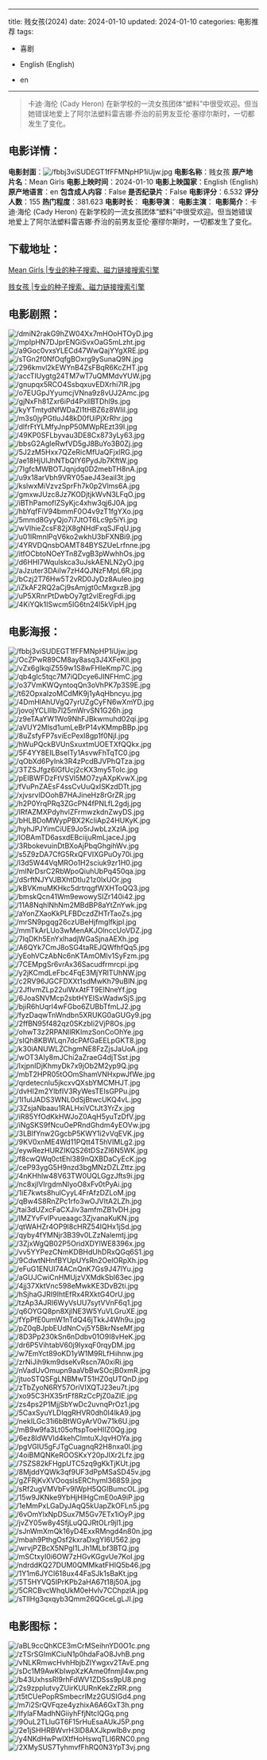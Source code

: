 
---
title: 贱女孩(2024)
date: 2024-01-10
updated: 2024-01-10
categories: 电影推荐
tags:
- 喜剧

- English (English)
- en
---


> 卡迪·海伦 (Cady Heron) 在新学校的一流女孩团体“塑料”中很受欢迎。但当她错误地爱上了阿尔法塑料雷吉娜·乔治的前男友亚伦·塞缪尔斯时，一切都发生了变化。

## **电影详情**：

**电影封面**：<img src="https://image.tmdb.org/t/p/w200/fbbj3viSUDEGT1fFFMNpHP1iUjw.jpg" alt="/fbbj3viSUDEGT1fFFMNpHP1iUjw.jpg" title="/fbbj3viSUDEGT1fFFMNpHP1iUjw.jpg">
**电影名称**：贱女孩
**原产地片名**：Mean Girls
**电影上映时间**：2024-01-10
**电影上映国家**：English (English)
**原产地语言**：en
**包含成人内容**：False
**是否纪录片**：False
**电影评分**：6.532
**评分人数**：155
**热门程度**：381.623
**电影时长**：
**电影导演**：
**电影主演**：
**电影简介**：卡迪·海伦 (Cady Heron) 在新学校的一流女孩团体“塑料”中很受欢迎。但当她错误地爱上了阿尔法塑料雷吉娜·乔治的前男友亚伦·塞缪尔斯时，一切都发生了变化。

## **下载地址**：
[Mean Girls |专业的种子搜索、磁力链接搜索引擎](https://movie.amd794.com:2083/?search=Mean%20Girls&ordering=&mode=match_phrase&page_size=10&page=1)

[贱女孩 |专业的种子搜索、磁力链接搜索引擎](https://movie.amd794.com:2083/?search=%E8%B4%B1%E5%A5%B3%E5%AD%A9&ordering=&mode=match_phrase&page_size=10&page=1)
 

## **电影剧照**：
<img src="https://image.tmdb.org/t/p/original/dmiN2rakG9hZW04Xx7mHOoHTOyD.jpg" alt="/dmiN2rakG9hZW04Xx7mHOoHTOyD.jpg" title="/dmiN2rakG9hZW04Xx7mHOoHTOyD.jpg"><img src="https://image.tmdb.org/t/p/original/mpIpHN7DJprENGiSvxOaG5mLzht.jpg" alt="/mpIpHN7DJprENGiSvxOaG5mLzht.jpg" title="/mpIpHN7DJprENGiSvxOaG5mLzht.jpg"><img src="https://image.tmdb.org/t/p/original/a9Goc0vxsYLECd47WwQajYYgXRE.jpg" alt="/a9Goc0vxsYLECd47WwQajYYgXRE.jpg" title="/a9Goc0vxsYLECd47WwQajYYgXRE.jpg"><img src="https://image.tmdb.org/t/p/original/sTGn2f0NfOqfgBOxrg9ySunaQ9N.jpg" alt="/sTGn2f0NfOqfgBOxrg9ySunaQ9N.jpg" title="/sTGn2f0NfOqfgBOxrg9ySunaQ9N.jpg"><img src="https://image.tmdb.org/t/p/original/296kmvl2kEWYnB4ZsFBqR6KcZHT.jpg" alt="/296kmvl2kEWYnB4ZsFBqR6KcZHT.jpg" title="/296kmvl2kEWYnB4ZsFBqR6KcZHT.jpg"><img src="https://image.tmdb.org/t/p/original/accTIUygtg24TM7wT7uQMMdvYUW.jpg" alt="/accTIUygtg24TM7wT7uQMMdvYUW.jpg" title="/accTIUygtg24TM7wT7uQMMdvYUW.jpg"><img src="https://image.tmdb.org/t/p/original/gnupqx5RCO4SsbqxuvEDXrhi7IR.jpg" alt="/gnupqx5RCO4SsbqxuvEDXrhi7IR.jpg" title="/gnupqx5RCO4SsbqxuvEDXrhi7IR.jpg"><img src="https://image.tmdb.org/t/p/original/o7EUGpJYyumcjVNna9z8vUJ2Amc.jpg" alt="/o7EUGpJYyumcjVNna9z8vUJ2Amc.jpg" title="/o7EUGpJYyumcjVNna9z8vUJ2Amc.jpg"><img src="https://image.tmdb.org/t/p/original/gjNxFh81Zxr6iPd4PxllBTDhl9s.jpg" alt="/gjNxFh81Zxr6iPd4PxllBTDhl9s.jpg" title="/gjNxFh81Zxr6iPd4PxllBTDhl9s.jpg"><img src="https://image.tmdb.org/t/p/original/kyYTmtydNfWDaZI1tHBZ6z8WIil.jpg" alt="/kyYTmtydNfWDaZI1tHBZ6z8WIil.jpg" title="/kyYTmtydNfWDaZI1tHBZ6z8WIil.jpg"><img src="https://image.tmdb.org/t/p/original/m3s0jyPGtluJ48kD0fUiPjXrRhr.jpg" alt="/m3s0jyPGtluJ48kD0fUiPjXrRhr.jpg" title="/m3s0jyPGtluJ48kD0fUiPjXrRhr.jpg"><img src="https://image.tmdb.org/t/p/original/dlfrFtYLMfyJnpP50MWpREzt39I.jpg" alt="/dlfrFtYLMfyJnpP50MWpREzt39I.jpg" title="/dlfrFtYLMfyJnpP50MWpREzt39I.jpg"><img src="https://image.tmdb.org/t/p/original/49KP0SFLbyvau3DE8Cx873yLy63.jpg" alt="/49KP0SFLbyvau3DE8Cx873yLy63.jpg" title="/49KP0SFLbyvau3DE8Cx873yLy63.jpg"><img src="https://image.tmdb.org/t/p/original/bbsG2AgleRwfVD5gJ8BuYo3B0Zj.jpg" alt="/bbsG2AgleRwfVD5gJ8BuYo3B0Zj.jpg" title="/bbsG2AgleRwfVD5gJ8BuYo3B0Zj.jpg"><img src="https://image.tmdb.org/t/p/original/5J2zM5Hxx7QZeRicMfUaQFjxlRG.jpg" alt="/5J2zM5Hxx7QZeRicMfUaQFjxlRG.jpg" title="/5J2zM5Hxx7QZeRicMfUaQFjxlRG.jpg"><img src="https://image.tmdb.org/t/p/original/ae18HjUlJhNTbQIY6PydJb7KftW.jpg" alt="/ae18HjUlJhNTbQIY6PydJb7KftW.jpg" title="/ae18HjUlJhNTbQIY6PydJb7KftW.jpg"><img src="https://image.tmdb.org/t/p/original/7IgfcMWBOTJqnjdq0D2mebTH8nA.jpg" alt="/7IgfcMWBOTJqnjdq0D2mebTH8nA.jpg" title="/7IgfcMWBOTJqnjdq0D2mebTH8nA.jpg"><img src="https://image.tmdb.org/t/p/original/u9x18arVbh9VRY05aeJ43eaiI3t.jpg" alt="/u9x18arVbh9VRY05aeJ43eaiI3t.jpg" title="/u9x18arVbh9VRY05aeJ43eaiI3t.jpg"><img src="https://image.tmdb.org/t/p/original/kslwxMiVzvzSprFh7k0p2Vlms6A.jpg" alt="/kslwxMiVzvzSprFh7k0p2Vlms6A.jpg" title="/kslwxMiVzvzSprFh7k0p2Vlms6A.jpg"><img src="https://image.tmdb.org/t/p/original/gmxwJUzc8Jz7KODjtjkWvN3LFqO.jpg" alt="/gmxwJUzc8Jz7KODjtjkWvN3LFqO.jpg" title="/gmxwJUzc8Jz7KODjtjkWvN3LFqO.jpg"><img src="https://image.tmdb.org/t/p/original/iBThPamoflZSyKjc4xhw3qj6J0A.jpg" alt="/iBThPamoflZSyKjc4xhw3qj6J0A.jpg" title="/iBThPamoflZSyKjc4xhw3qj6J0A.jpg"><img src="https://image.tmdb.org/t/p/original/hbYqfFiV94bmmF0O4v9zT1fgYXo.jpg" alt="/hbYqfFiV94bmmF0O4v9zT1fgYXo.jpg" title="/hbYqfFiV94bmmF0O4v9zT1fgYXo.jpg"><img src="https://image.tmdb.org/t/p/original/5mmd8GyyQjo7i7JtOT6Lc9p5iYi.jpg" alt="/5mmd8GyyQjo7i7JtOT6Lc9p5iYi.jpg" title="/5mmd8GyyQjo7i7JtOT6Lc9p5iYi.jpg"><img src="https://image.tmdb.org/t/p/original/wVIhieZcsF82jX8gNHdFxqSJFqU.jpg" alt="/wVIhieZcsF82jX8gNHdFxqSJFqU.jpg" title="/wVIhieZcsF82jX8gNHdFxqSJFqU.jpg"><img src="https://image.tmdb.org/t/p/original/u01IRmnlPqV6ko2wkhU3bFXNBi9.jpg" alt="/u01IRmnlPqV6ko2wkhU3bFXNBi9.jpg" title="/u01IRmnlPqV6ko2wkhU3bFXNBi9.jpg"><img src="https://image.tmdb.org/t/p/original/4YRVDQnsbOAMT84BYSZUeLrfnne.jpg" alt="/4YRVDQnsbOAMT84BYSZUeLrfnne.jpg" title="/4YRVDQnsbOAMT84BYSZUeLrfnne.jpg"><img src="https://image.tmdb.org/t/p/original/itfOCbtoNOeYTn8ZvgB3pWwhhOs.jpg" alt="/itfOCbtoNOeYTn8ZvgB3pWwhhOs.jpg" title="/itfOCbtoNOeYTn8ZvgB3pWwhhOs.jpg"><img src="https://image.tmdb.org/t/p/original/d6HHI7Wqulskca3uJskAENLN2yO.jpg" alt="/d6HHI7Wqulskca3uJskAENLN2yO.jpg" title="/d6HHI7Wqulskca3uJskAENLN2yO.jpg"><img src="https://image.tmdb.org/t/p/original/aJzuter3DAiIw7zH4QJNzFMpL6R.jpg" alt="/aJzuter3DAiIw7zH4QJNzFMpL6R.jpg" title="/aJzuter3DAiIw7zH4QJNzFMpL6R.jpg"><img src="https://image.tmdb.org/t/p/original/bCzj2T76Hw5T2vRD0JyDz8AuIeo.jpg" alt="/bCzj2T76Hw5T2vRD0JyDz8AuIeo.jpg" title="/bCzj2T76Hw5T2vRD0JyDz8AuIeo.jpg"><img src="https://image.tmdb.org/t/p/original/iZkAF2RQ2aCj9sAmjgt0cMxgxzB.jpg" alt="/iZkAF2RQ2aCj9sAmjgt0cMxgxzB.jpg" title="/iZkAF2RQ2aCj9sAmjgt0cMxgxzB.jpg"><img src="https://image.tmdb.org/t/p/original/uP5XRnrPtDwbOy7gt2vIEregFdi.jpg" alt="/uP5XRnrPtDwbOy7gt2vIEregFdi.jpg" title="/uP5XRnrPtDwbOy7gt2vIEregFdi.jpg"><img src="https://image.tmdb.org/t/p/original/4KiYQk1ISwcm5IG6tn24l5kVipH.jpg" alt="/4KiYQk1ISwcm5IG6tn24l5kVipH.jpg" title="/4KiYQk1ISwcm5IG6tn24l5kVipH.jpg">

## **电影海报**：
<img src="https://image.tmdb.org/t/p/original/fbbj3viSUDEGT1fFFMNpHP1iUjw.jpg" alt="/fbbj3viSUDEGT1fFFMNpHP1iUjw.jpg" title="/fbbj3viSUDEGT1fFFMNpHP1iUjw.jpg"><img src="https://image.tmdb.org/t/p/original/OcZPwR89CM8ay8asq3J4XFeKII.jpg" alt="/OcZPwR89CM8ay8asq3J4XFeKII.jpg" title="/OcZPwR89CM8ay8asq3J4XFeKII.jpg"><img src="https://image.tmdb.org/t/p/original/vZx6gIkqiZ559w1S8wFHIeKmp7C.jpg" alt="/vZx6gIkqiZ559w1S8wFHIeKmp7C.jpg" title="/vZx6gIkqiZ559w1S8wFHIeKmp7C.jpg"><img src="https://image.tmdb.org/t/p/original/qb4gIc5tqc7M7iQDcye6JINFHmC.jpg" alt="/qb4gIc5tqc7M7iQDcye6JINFHmC.jpg" title="/qb4gIc5tqc7M7iQDcye6JINFHmC.jpg"><img src="https://image.tmdb.org/t/p/original/o37VmKWQyntoqQn3oVhPK7p3S9E.jpg" alt="/o37VmKWQyntoqQn3oVhPK7p3S9E.jpg" title="/o37VmKWQyntoqQn3oVhPK7p3S9E.jpg"><img src="https://image.tmdb.org/t/p/original/t62OpxaIzoMCdMK9j1yAqHbncyu.jpg" alt="/t62OpxaIzoMCdMK9j1yAqHbncyu.jpg" title="/t62OpxaIzoMCdMK9j1yAqHbncyu.jpg"><img src="https://image.tmdb.org/t/p/original/4DmHlAhUVgQ7yrUZgCyFN6wXmYD.jpg" alt="/4DmHlAhUVgQ7yrUZgCyFN6wXmYD.jpg" title="/4DmHlAhUVgQ7yrUZgCyFN6wXmYD.jpg"><img src="https://image.tmdb.org/t/p/original/jovojYCLllIb7l25mWrvSN1G26h.jpg" alt="/jovojYCLllIb7l25mWrvSN1G26h.jpg" title="/jovojYCLllIb7l25mWrvSN1G26h.jpg"><img src="https://image.tmdb.org/t/p/original/z9eTAaYW1Wo9NhFJBkwmuhd02qi.jpg" alt="/z9eTAaYW1Wo9NhFJBkwmuhd02qi.jpg" title="/z9eTAaYW1Wo9NhFJBkwmuhd02qi.jpg"><img src="https://image.tmdb.org/t/p/original/aVUY2Mlsd1umLeBrP14vKMmpBBp.jpg" alt="/aVUY2Mlsd1umLeBrP14vKMmpBBp.jpg" title="/aVUY2Mlsd1umLeBrP14vKMmpBBp.jpg"><img src="https://image.tmdb.org/t/p/original/8uZsfyFP7sviEcPexI8gp1f0NjI.jpg" alt="/8uZsfyFP7sviEcPexI8gp1f0NjI.jpg" title="/8uZsfyFP7sviEcPexI8gp1f0NjI.jpg"><img src="https://image.tmdb.org/t/p/original/hWuPQckBVUnSxuxtmUOETXfQQkx.jpg" alt="/hWuPQckBVUnSxuxtmUOETXfQQkx.jpg" title="/hWuPQckBVUnSxuxtmUOETXfQQkx.jpg"><img src="https://image.tmdb.org/t/p/original/5F4YY8EILBseITy1AsvwFhTqTC0.jpg" alt="/5F4YY8EILBseITy1AsvwFhTqTC0.jpg" title="/5F4YY8EILBseITy1AsvwFhTqTC0.jpg"><img src="https://image.tmdb.org/t/p/original/qObXd6PyInk3R4zPcdBJVPhQTza.jpg" alt="/qObXd6PyInk3R4zPcdBJVPhQTza.jpg" title="/qObXd6PyInk3R4zPcdBJVPhQTza.jpg"><img src="https://image.tmdb.org/t/p/original/3TZSJfgz6IGfUcj2cKX3my5ToIc.jpg" alt="/3TZSJfgz6IGfUcj2cKX3my5ToIc.jpg" title="/3TZSJfgz6IGfUcj2cKX3my5ToIc.jpg"><img src="https://image.tmdb.org/t/p/original/pEIBWFDzFtVSVl5MO7zyAXpKvwX.jpg" alt="/pEIBWFDzFtVSVl5MO7zyAXpKvwX.jpg" title="/pEIBWFDzFtVSVl5MO7zyAXpKvwX.jpg"><img src="https://image.tmdb.org/t/p/original/fVuPnZAEsF4ssCvUuQxISKzdDTt.jpg" alt="/fVuPnZAEsF4ssCvUuQxISKzdDTt.jpg" title="/fVuPnZAEsF4ssCvUuQxISKzdDTt.jpg"><img src="https://image.tmdb.org/t/p/original/xjvsrvlDOohB7HAJineHz8rGrZR.jpg" alt="/xjvsrvlDOohB7HAJineHz8rGrZR.jpg" title="/xjvsrvlDOohB7HAJineHz8rGrZR.jpg"><img src="https://image.tmdb.org/t/p/original/h2P0YrqPRq3ZGcPN4fPNLfL2gdj.jpg" alt="/h2P0YrqPRq3ZGcPN4fPNLfL2gdj.jpg" title="/h2P0YrqPRq3ZGcPN4fPNLfL2gdj.jpg"><img src="https://image.tmdb.org/t/p/original/lRfAZMXPdyhvlZFrmwzkdnZwyDS.jpg" alt="/lRfAZMXPdyhvlZFrmwzkdnZwyDS.jpg" title="/lRfAZMXPdyhvlZFrmwzkdnZwyDS.jpg"><img src="https://image.tmdb.org/t/p/original/bHLBDoMWypPBX2KcliAp24HUKyK.jpg" alt="/bHLBDoMWypPBX2KcliAp24HUKyK.jpg" title="/bHLBDoMWypPBX2KcliAp24HUKyK.jpg"><img src="https://image.tmdb.org/t/p/original/hyhJPJYimCiUE9Jo5rJwbLzXzlA.jpg" alt="/hyhJPJYimCiUE9Jo5rJwbLzXzlA.jpg" title="/hyhJPJYimCiUE9Jo5rJwbLzXzlA.jpg"><img src="https://image.tmdb.org/t/p/original/lOBAmTD6asxdEBciijuRmLjaceJ.jpg" alt="/lOBAmTD6asxdEBciijuRmLjaceJ.jpg" title="/lOBAmTD6asxdEBciijuRmLjaceJ.jpg"><img src="https://image.tmdb.org/t/p/original/3RbokevuinDtBXoAjPbqGhgihWv.jpg" alt="/3RbokevuinDtBXoAjPbqGhgihWv.jpg" title="/3RbokevuinDtBXoAjPbqGhgihWv.jpg"><img src="https://image.tmdb.org/t/p/original/s5Z9zDA7CfG5RxQFVIXGPuOy70i.jpg" alt="/s5Z9zDA7CfG5RxQFVIXGPuOy70i.jpg" title="/s5Z9zDA7CfG5RxQFVIXGPuOy70i.jpg"><img src="https://image.tmdb.org/t/p/original/l3d5W44VqMROo1H2sciuk9zr1H0.jpg" alt="/l3d5W44VqMROo1H2sciuk9zr1H0.jpg" title="/l3d5W44VqMROo1H2sciuk9zr1H0.jpg"><img src="https://image.tmdb.org/t/p/original/mINrDsrC2RbWpoQiuhUbPq450qa.jpg" alt="/mINrDsrC2RbWpoQiuhUbPq450qa.jpg" title="/mINrDsrC2RbWpoQiuhUbPq450qa.jpg"><img src="https://image.tmdb.org/t/p/original/dSrftNJYVJBXhtDtlu21z0lxUOr.jpg" alt="/dSrftNJYVJBXhtDtlu21z0lxUOr.jpg" title="/dSrftNJYVJBXhtDtlu21z0lxUOr.jpg"><img src="https://image.tmdb.org/t/p/original/kBVKmuMKHkc5drtrqgfWXHToQQ3.jpg" alt="/kBVKmuMKHkc5drtrqgfWXHToQQ3.jpg" title="/kBVKmuMKHkc5drtrqgfWXHToQQ3.jpg"><img src="https://image.tmdb.org/t/p/original/bmskQcn41Wm9ewowySIZr140i42.jpg" alt="/bmskQcn41Wm9ewowySIZr140i42.jpg" title="/bmskQcn41Wm9ewowySIZr140i42.jpg"><img src="https://image.tmdb.org/t/p/original/11A8NqhlNhNm2MBdBP8aYtZnYwk.jpg" alt="/11A8NqhlNhNm2MBdBP8aYtZnYwk.jpg" title="/11A8NqhlNhNm2MBdBP8aYtZnYwk.jpg"><img src="https://image.tmdb.org/t/p/original/aYonZXaoKkPLFBDczdZHTrTaoZs.jpg" alt="/aYonZXaoKkPLFBDczdZHTrTaoZs.jpg" title="/aYonZXaoKkPLFBDczdZHTrTaoZs.jpg"><img src="https://image.tmdb.org/t/p/original/mrSN9pgqg26czUBeHjfmglfkjpl.jpg" alt="/mrSN9pgqg26czUBeHjfmglfkjpl.jpg" title="/mrSN9pgqg26czUBeHjfmglfkjpl.jpg"><img src="https://image.tmdb.org/t/p/original/mmTkArLUo3wMenAKJOlnccUoVDZ.jpg" alt="/mmTkArLUo3wMenAKJOlnccUoVDZ.jpg" title="/mmTkArLUo3wMenAKJOlnccUoVDZ.jpg"><img src="https://image.tmdb.org/t/p/original/7lqDKh5EnYxlhadjWGaSjnaAEXh.jpg" alt="/7lqDKh5EnYxlhadjWGaSjnaAEXh.jpg" title="/7lqDKh5EnYxlhadjWGaSjnaAEXh.jpg"><img src="https://image.tmdb.org/t/p/original/A6QYk7CmJ8oSG4taREJQWfhfQq5.jpg" alt="/A6QYk7CmJ8oSG4taREJQWfhfQq5.jpg" title="/A6QYk7CmJ8oSG4taREJQWfhfQq5.jpg"><img src="https://image.tmdb.org/t/p/original/yEohVCzAbNc6nKTAmOMlv1SyFzm.jpg" alt="/yEohVCzAbNc6nKTAmOMlv1SyFzm.jpg" title="/yEohVCzAbNc6nKTAmOMlv1SyFzm.jpg"><img src="https://image.tmdb.org/t/p/original/7CEMpgSr6vrAx36Sacudfrmrcpi.jpg" alt="/7CEMpgSr6vrAx36Sacudfrmrcpi.jpg" title="/7CEMpgSr6vrAx36Sacudfrmrcpi.jpg"><img src="https://image.tmdb.org/t/p/original/y2jKCmdLeFbc4FqE3MjYRlTUhNW.jpg" alt="/y2jKCmdLeFbc4FqE3MjYRlTUhNW.jpg" title="/y2jKCmdLeFbc4FqE3MjYRlTUhNW.jpg"><img src="https://image.tmdb.org/t/p/original/c2RV96JGCFDXXt1sdMwKh79uBlN.jpg" alt="/c2RV96JGCFDXXt1sdMwKh79uBlN.jpg" title="/c2RV96JGCFDXXt1sdMwKh79uBlN.jpg"><img src="https://image.tmdb.org/t/p/original/2JfIvmZLp22ulWxAtFT9ElNneYf.jpg" alt="/2JfIvmZLp22ulWxAtFT9ElNneYf.jpg" title="/2JfIvmZLp22ulWxAtFT9ElNneYf.jpg"><img src="https://image.tmdb.org/t/p/original/6JoaSNVMcp2sbtHYEISxWadwSjS.jpg" alt="/6JoaSNVMcp2sbtHYEISxWadwSjS.jpg" title="/6JoaSNVMcp2sbtHYEISxWadwSjS.jpg"><img src="https://image.tmdb.org/t/p/original/bjiR6hUqrl4wFGbo6ZUBbTfmLJ2.jpg" alt="/bjiR6hUqrl4wFGbo6ZUBbTfmLJ2.jpg" title="/bjiR6hUqrl4wFGbo6ZUBbTfmLJ2.jpg"><img src="https://image.tmdb.org/t/p/original/fyzDaqwTnWndbn5XRUKG0aGUGy9.jpg" alt="/fyzDaqwTnWndbn5XRUKG0aGUGy9.jpg" title="/fyzDaqwTnWndbn5XRUKG0aGUGy9.jpg"><img src="https://image.tmdb.org/t/p/original/2ffBN95f482qz0SKzbIi2VjP8Os.jpg" alt="/2ffBN95f482qz0SKzbIi2VjP8Os.jpg" title="/2ffBN95f482qz0SKzbIi2VjP8Os.jpg"><img src="https://image.tmdb.org/t/p/original/ohwT3z2RPANllRKImzSonCoOhYe.jpg" alt="/ohwT3z2RPANllRKImzSonCoOhYe.jpg" title="/ohwT3z2RPANllRKImzSonCoOhYe.jpg"><img src="https://image.tmdb.org/t/p/original/sIQh8KBWLqn7dcPAfGaEELpGKT8.jpg" alt="/sIQh8KBWLqn7dcPAfGaEELpGKT8.jpg" title="/sIQh8KBWLqn7dcPAfGaEELpGKT8.jpg"><img src="https://image.tmdb.org/t/p/original/k30iANUWLZChgmNE8FzZjsJaUoA.jpg" alt="/k30iANUWLZChgmNE8FzZjsJaUoA.jpg" title="/k30iANUWLZChgmNE8FzZjsJaUoA.jpg"><img src="https://image.tmdb.org/t/p/original/wOT3AIy8mJChi2aZraeG4djTSst.jpg" alt="/wOT3AIy8mJChi2aZraeG4djTSst.jpg" title="/wOT3AIy8mJChi2aZraeG4djTSst.jpg"><img src="https://image.tmdb.org/t/p/original/lxjpnIDjKhmyDk7x9jOb2M2yp9Q.jpg" alt="/lxjpnIDjKhmyDk7x9jOb2M2yp9Q.jpg" title="/lxjpnIDjKhmyDk7x9jOb2M2yp9Q.jpg"><img src="https://image.tmdb.org/t/p/original/mbT2HPR05tOOmShamVNHxpwJfWe.jpg" alt="/mbT2HPR05tOOmShamVNHxpwJfWe.jpg" title="/mbT2HPR05tOOmShamVNHxpwJfWe.jpg"><img src="https://image.tmdb.org/t/p/original/qrdetecnIu5jkcxvQXsbYMCMHJT.jpg" alt="/qrdetecnIu5jkcxvQXsbYMCMHJT.jpg" title="/qrdetecnIu5jkcxvQXsbYMCMHJT.jpg"><img src="https://image.tmdb.org/t/p/original/dvHI2m2YlbfIV3RyWesTEIsGPPu.jpg" alt="/dvHI2m2YlbfIV3RyWesTEIsGPPu.jpg" title="/dvHI2m2YlbfIV3RyWesTEIsGPPu.jpg"><img src="https://image.tmdb.org/t/p/original/1I1ulJADS3WNL0dSjBtwcUKQ4vL.jpg" alt="/1I1ulJADS3WNL0dSjBtwcUKQ4vL.jpg" title="/1I1ulJADS3WNL0dSjBtwcUKQ4vL.jpg"><img src="https://image.tmdb.org/t/p/original/3ZsjaNbaau1RALHxiVCtJt3YrZx.jpg" alt="/3ZsjaNbaau1RALHxiVCtJt3YrZx.jpg" title="/3ZsjaNbaau1RALHxiVCtJt3YrZx.jpg"><img src="https://image.tmdb.org/t/p/original/iR85YfOdKkHWJoZ0AqH5yuTzDfV.jpg" alt="/iR85YfOdKkHWJoZ0AqH5yuTzDfV.jpg" title="/iR85YfOdKkHWJoZ0AqH5yuTzDfV.jpg"><img src="https://image.tmdb.org/t/p/original/iNgSKS9fNcuOePRndGhdm4yEOVw.jpg" alt="/iNgSKS9fNcuOePRndGhdm4yEOVw.jpg" title="/iNgSKS9fNcuOePRndGhdm4yEOVw.jpg"><img src="https://image.tmdb.org/t/p/original/3LBlfYnw2GgcbP5KWY1i2vVqEVK.jpg" alt="/3LBlfYnw2GgcbP5KWY1i2vVqEVK.jpg" title="/3LBlfYnw2GgcbP5KWY1i2vVqEVK.jpg"><img src="https://image.tmdb.org/t/p/original/9KV0xnME4Wd11PQtt4T5hVIMLg2.jpg" alt="/9KV0xnME4Wd11PQtt4T5hVIMLg2.jpg" title="/9KV0xnME4Wd11PQtt4T5hVIMLg2.jpg"><img src="https://image.tmdb.org/t/p/original/eywRezHURZIKQS26tDSzZI6N5WK.jpg" alt="/eywRezHURZIKQS26tDSzZI6N5WK.jpg" title="/eywRezHURZIKQS26tDSzZI6N5WK.jpg"><img src="https://image.tmdb.org/t/p/original/f8cwQWq0ctEhl389nQXBDaCyEcK.jpg" alt="/f8cwQWq0ctEhl389nQXBDaCyEcK.jpg" title="/f8cwQWq0ctEhl389nQXBDaCyEcK.jpg"><img src="https://image.tmdb.org/t/p/original/ceP93ygG5H9nzd3bgMNzDZLZttz.jpg" alt="/ceP93ygG5H9nzd3bgMNzDZLZttz.jpg" title="/ceP93ygG5H9nzd3bgMNzDZLZttz.jpg"><img src="https://image.tmdb.org/t/p/original/4nKHhlw48V63TW0UQLGgzJfts9i.jpg" alt="/4nKHhlw48V63TW0UQLGgzJfts9i.jpg" title="/4nKHhlw48V63TW0UQLGgzJfts9i.jpg"><img src="https://image.tmdb.org/t/p/original/nc8xjlVIrgdmNIyoO8xFv0tPyAi.jpg" alt="/nc8xjlVIrgdmNIyoO8xFv0tPyAi.jpg" title="/nc8xjlVIrgdmNIyoO8xFv0tPyAi.jpg"><img src="https://image.tmdb.org/t/p/original/1iE7kwts8hulCyyL4FrAfzDZLoM.jpg" alt="/1iE7kwts8hulCyyL4FrAfzDZLoM.jpg" title="/1iE7kwts8hulCyyL4FrAfzDZLoM.jpg"><img src="https://image.tmdb.org/t/p/original/qBw4S8RnZPc1rfo3wOJVItA2LZh.jpg" alt="/qBw4S8RnZPc1rfo3wOJVItA2LZh.jpg" title="/qBw4S8RnZPc1rfo3wOJVItA2LZh.jpg"><img src="https://image.tmdb.org/t/p/original/tai3dUZxcFaCXJiv3amfmZB1vDH.jpg" alt="/tai3dUZxcFaCXJiv3amfmZB1vDH.jpg" title="/tai3dUZxcFaCXJiv3amfmZB1vDH.jpg"><img src="https://image.tmdb.org/t/p/original/lMZYvFvIPvueaagc3ZjvanaKuKN.jpg" alt="/lMZYvFvIPvueaagc3ZjvanaKuKN.jpg" title="/lMZYvFvIPvueaagc3ZjvanaKuKN.jpg"><img src="https://image.tmdb.org/t/p/original/qtWAHZr4OP9l8cHRZ54IQHx1jSd.jpg" alt="/qtWAHZr4OP9l8cHRZ54IQHx1jSd.jpg" title="/qtWAHZr4OP9l8cHRZ54IQHx1jSd.jpg"><img src="https://image.tmdb.org/t/p/original/qyby4fYMNjr3B39v0LZzNalemtj.jpg" alt="/qyby4fYMNjr3B39v0LZzNalemtj.jpg" title="/qyby4fYMNjr3B39v0LZzNalemtj.jpg"><img src="https://image.tmdb.org/t/p/original/3ZjxWgQB02P5OridXDYlWE8396x.jpg" alt="/3ZjxWgQB02P5OridXDYlWE8396x.jpg" title="/3ZjxWgQB02P5OridXDYlWE8396x.jpg"><img src="https://image.tmdb.org/t/p/original/vv5YYPezCNmKDBHdUhDRxQGq6S1.jpg" alt="/vv5YYPezCNmKDBHdUhDRxQGq6S1.jpg" title="/vv5YYPezCNmKDBHdUhDRxQGq6S1.jpg"><img src="https://image.tmdb.org/t/p/original/9CdwtNHnfBYUpUYsRn2OelORpXh.jpg" alt="/9CdwtNHnfBYUpUYsRn2OelORpXh.jpg" title="/9CdwtNHnfBYUpUYsRn2OelORpXh.jpg"><img src="https://image.tmdb.org/t/p/original/eFuG1ENUI74ACnQnK7Gs9J47lYu.jpg" alt="/eFuG1ENUI74ACnQnK7Gs9J47lYu.jpg" title="/eFuG1ENUI74ACnQnK7Gs9J47lYu.jpg"><img src="https://image.tmdb.org/t/p/original/aGUJCwiCnHMUjzVXMdkSbI63ec.jpg" alt="/aGUJCwiCnHMUjzVXMdkSbI63ec.jpg" title="/aGUJCwiCnHMUjzVXMdkSbI63ec.jpg"><img src="https://image.tmdb.org/t/p/original/4jj37XktVnc598eMwkKE3DvB2ti.jpg" alt="/4jj37XktVnc598eMwkKE3DvB2ti.jpg" title="/4jj37XktVnc598eMwkKE3DvB2ti.jpg"><img src="https://image.tmdb.org/t/p/original/hSjhaGJRI9IhtEfRx4RXktG4OrU.jpg" alt="/hSjhaGJRI9IhtEfRx4RXktG4OrU.jpg" title="/hSjhaGJRI9IhtEfRx4RXktG4OrU.jpg"><img src="https://image.tmdb.org/t/p/original/tzAp3AJRI6WyVsUU7sytVVnF6q1.jpg" alt="/tzAp3AJRI6WyVsUU7sytVVnF6q1.jpg" title="/tzAp3AJRI6WyVsUU7sytVVnF6q1.jpg"><img src="https://image.tmdb.org/t/p/original/q6OYGQ8pn8XjlNE3W5YuVLGruXE.jpg" alt="/q6OYGQ8pn8XjlNE3W5YuVLGruXE.jpg" title="/q6OYGQ8pn8XjlNE3W5YuVLGruXE.jpg"><img src="https://image.tmdb.org/t/p/original/fYpPfE0umW1nTdQ46jTkkJ4Wh9u.jpg" alt="/fYpPfE0umW1nTdQ46jTkkJ4Wh9u.jpg" title="/fYpPfE0umW1nTdQ46jTkkJ4Wh9u.jpg"><img src="https://image.tmdb.org/t/p/original/pZ0qBJpbEUdNnCvj5Y5BkrNseMf.jpg" alt="/pZ0qBJpbEUdNnCvj5Y5BkrNseMf.jpg" title="/pZ0qBJpbEUdNnCvj5Y5BkrNseMf.jpg"><img src="https://image.tmdb.org/t/p/original/8D3Pp230kSn6nDdbv01O9I8vHeK.jpg" alt="/8D3Pp230kSn6nDdbv01O9I8vHeK.jpg" title="/8D3Pp230kSn6nDdbv01O9I8vHeK.jpg"><img src="https://image.tmdb.org/t/p/original/dr6P5VihtabV60j9IyxqF0rqyDM.jpg" alt="/dr6P5VihtabV60j9IyxqF0rqyDM.jpg" title="/dr6P5VihtabV60j9IyxqF0rqyDM.jpg"><img src="https://image.tmdb.org/t/p/original/w7EmYct89oKD1yW1M9RLfHiihnw.jpg" alt="/w7EmYct89oKD1yW1M9RLfHiihnw.jpg" title="/w7EmYct89oKD1yW1M9RLfHiihnw.jpg"><img src="https://image.tmdb.org/t/p/original/zrNiJih9km9dseKvRscn7A0xiRi.jpg" alt="/zrNiJih9km9dseKvRscn7A0xiRi.jpg" title="/zrNiJih9km9dseKvRscn7A0xiRi.jpg"><img src="https://image.tmdb.org/t/p/original/nVadUvOmupn9aaVbBwSOcjB0xmR.jpg" alt="/nVadUvOmupn9aaVbBwSOcjB0xmR.jpg" title="/nVadUvOmupn9aaVbBwSOcjB0xmR.jpg"><img src="https://image.tmdb.org/t/p/original/jtuoSTQSFgLNBMwT51HZ0qUTQnD.jpg" alt="/jtuoSTQSFgLNBMwT51HZ0qUTQnD.jpg" title="/jtuoSTQSFgLNBMwT51HZ0qUTQnD.jpg"><img src="https://image.tmdb.org/t/p/original/zTbZyoN6RY57OriVIXQTJ23eu7t.jpg" alt="/zTbZyoN6RY57OriVIXQTJ23eu7t.jpg" title="/zTbZyoN6RY57OriVIXQTJ23eu7t.jpg"><img src="https://image.tmdb.org/t/p/original/xo95C3HX35rtFf8RzCcPjZ0aZIE.jpg" alt="/xo95C3HX35rtFf8RzCcPjZ0aZIE.jpg" title="/xo95C3HX35rtFf8RzCcPjZ0aZIE.jpg"><img src="https://image.tmdb.org/t/p/original/zs4ps2P1MjjSbYwDc2uvnqPrOz1.jpg" alt="/zs4ps2P1MjjSbYwDc2uvnqPrOz1.jpg" title="/zs4ps2P1MjjSbYwDc2uvnqPrOz1.jpg"><img src="https://image.tmdb.org/t/p/original/5CaxSyuYLDlqgRHVR0dh0I4lkA9.jpg" alt="/5CaxSyuYLDlqgRHVR0dh0I4lkA9.jpg" title="/5CaxSyuYLDlqgRHVR0dh0I4lkA9.jpg"><img src="https://image.tmdb.org/t/p/original/nekILGc31i6bBtWGyArV0w71k6U.jpg" alt="/nekILGc31i6bBtWGyArV0w71k6U.jpg" title="/nekILGc31i6bBtWGyArV0w71k6U.jpg"><img src="https://image.tmdb.org/t/p/original/mB9w9fa3Lt05oftspToeHIIZ0Qg.jpg" alt="/mB9w9fa3Lt05oftspToeHIIZ0Qg.jpg" title="/mB9w9fa3Lt05oftspToeHIIZ0Qg.jpg"><img src="https://image.tmdb.org/t/p/original/6ez8ldWVld4kehClmtuXJqvHOYa.jpg" alt="/6ez8ldWVld4kehClmtuXJqvHOYa.jpg" title="/6ez8ldWVld4kehClmtuXJqvHOYa.jpg"><img src="https://image.tmdb.org/t/p/original/pgVGIU5gFJTgCuagnqR2H8nxa0l.jpg" alt="/pgVGIU5gFJTgCuagnqR2H8nxa0l.jpg" title="/pgVGIU5gFJTgCuagnqR2H8nxa0l.jpg"><img src="https://image.tmdb.org/t/p/original/4oiBMQNKeROOSKxY20pJlXr2Lfz.jpg" alt="/4oiBMQNKeROOSKxY20pJlXr2Lfz.jpg" title="/4oiBMQNKeROOSKxY20pJlXr2Lfz.jpg"><img src="https://image.tmdb.org/t/p/original/7SZS82kFHgpUTC5zq9gKkTjKUt.jpg" alt="/7SZS82kFHgpUTC5zq9gKkTjKUt.jpg" title="/7SZS82kFHgpUTC5zq9gKkTjKUt.jpg"><img src="https://image.tmdb.org/t/p/original/8MjddYQWk3qf9UF3dPpMSaSD45v.jpg" alt="/8MjddYQWk3qf9UF3dPpMSaSD45v.jpg" title="/8MjddYQWk3qf9UF3dPpMSaSD45v.jpg"><img src="https://image.tmdb.org/t/p/original/gZFRjKvXVOoqslsERChymI368S9.jpg" alt="/gZFRjKvXVOoqslsERChymI368S9.jpg" title="/gZFRjKvXVOoqslsERChymI368S9.jpg"><img src="https://image.tmdb.org/t/p/original/sRf2ugVMVbFv9lWpH5QGlBumcOL.jpg" alt="/sRf2ugVMVbFv9lWpH5QGlBumcOL.jpg" title="/sRf2ugVMVbFv9lWpH5QGlBumcOL.jpg"><img src="https://image.tmdb.org/t/p/original/15w9JKNke9YbHjHlHgCmE0oA9iP.jpg" alt="/15w9JKNke9YbHjHlHgCmE0oA9iP.jpg" title="/15w9JKNke9YbHjHlHgCmE0oA9iP.jpg"><img src="https://image.tmdb.org/t/p/original/1eMmPxLGaDyJAqQ5kUapZkOFLn5.jpg" alt="/1eMmPxLGaDyJAqQ5kUapZkOFLn5.jpg" title="/1eMmPxLGaDyJAqQ5kUapZkOFLn5.jpg"><img src="https://image.tmdb.org/t/p/original/6vOmYlxNpDSux7M5Gv7ETx1iOyP.jpg" alt="/6vOmYlxNpDSux7M5Gv7ETx1iOyP.jpg" title="/6vOmYlxNpDSux7M5Gv7ETx1iOyP.jpg"><img src="https://image.tmdb.org/t/p/original/jvZY05w8y4SfjLuQQJRtOLr9jl1.jpg" alt="/jvZY05w8y4SfjLuQQJRtOLr9jl1.jpg" title="/jvZY05w8y4SfjLuQQJRtOLr9jl1.jpg"><img src="https://image.tmdb.org/t/p/original/sJnWmXmQk16yD4ExxRMngd4n80n.jpg" alt="/sJnWmXmQk16yD4ExxRMngd4n80n.jpg" title="/sJnWmXmQk16yD4ExxRMngd4n80n.jpg"><img src="https://image.tmdb.org/t/p/original/mbah9PthgOsf2kxraDxgYI6U562.jpg" alt="/mbah9PthgOsf2kxraDxgYI6U562.jpg" title="/mbah9PthgOsf2kxraDxgYI6U562.jpg"><img src="https://image.tmdb.org/t/p/original/wrvjPZBcX5NPgI1LJh1MLbf3BTQ.jpg" alt="/wrvjPZBcX5NPgI1LJh1MLbf3BTQ.jpg" title="/wrvjPZBcX5NPgI1LJh1MLbf3BTQ.jpg"><img src="https://image.tmdb.org/t/p/original/mSCtxyI0i6OW7zHGvKGgvUe7KoI.jpg" alt="/mSCtxyI0i6OW7zHGvKGgvUe7KoI.jpg" title="/mSCtxyI0i6OW7zHGvKGgvUe7KoI.jpg"><img src="https://image.tmdb.org/t/p/original/ndrddKQ27DUM0QMMkatFHIQ5b46.jpg" alt="/ndrddKQ27DUM0QMMkatFHIQ5b46.jpg" title="/ndrddKQ27DUM0QMMkatFHIQ5b46.jpg"><img src="https://image.tmdb.org/t/p/original/1Y1m6JYCI618ux44FaSJk1sBaKt.jpg" alt="/1Y1m6JYCI618ux44FaSJk1sBaKt.jpg" title="/1Y1m6JYCI618ux44FaSJk1sBaKt.jpg"><img src="https://image.tmdb.org/t/p/original/5T5HYVQ5IPrKPb2aHA67t18j50A.jpg" alt="/5T5HYVQ5IPrKPb2aHA67t18j50A.jpg" title="/5T5HYVQ5IPrKPb2aHA67t18j50A.jpg"><img src="https://image.tmdb.org/t/p/original/5CRCBvcWhqUkM0eHvlv7CChpzlA.jpg" alt="/5CRCBvcWhqUkM0eHvlv7CChpzlA.jpg" title="/5CRCBvcWhqUkM0eHvlv7CChpzlA.jpg"><img src="https://image.tmdb.org/t/p/original/sTlIHg3qxqyb3Qmm26QGceLgLJI.jpg" alt="/sTlIHg3qxqyb3Qmm26QGceLgLJI.jpg" title="/sTlIHg3qxqyb3Qmm26QGceLgLJI.jpg">

## **电影图标**：
<img src="https://image.tmdb.org/t/p/original/aBL9ccQhKCE3mCrMSeihnYD0O1c.png" alt="/aBL9ccQhKCE3mCrMSeihnYD0O1c.png" title="/aBL9ccQhKCE3mCrMSeihnYD0O1c.png"><img src="https://image.tmdb.org/t/p/original/zTSrSGImKCiuN1p0hdaFaO8JvhB.png" alt="/zTSrSGImKCiuN1p0hdaFaO8JvhB.png" title="/zTSrSGImKCiuN1p0hdaFaO8JvhB.png"><img src="https://image.tmdb.org/t/p/original/vNLKRmwcHvhHbjbZlYwgxv2TAvE.png" alt="/vNLKRmwcHvhHbjbZlYwgxv2TAvE.png" title="/vNLKRmwcHvhHbjbZlYwgxv2TAvE.png"><img src="https://image.tmdb.org/t/p/original/sDc1M9AwKbIwpXzKAme0fnmjl4w.png" alt="/sDc1M9AwKbIwpXzKAme0fnmjl4w.png" title="/sDc1M9AwKbIwpXzKAme0fnmjl4w.png"><img src="https://image.tmdb.org/t/p/original/b43UxhssRl9rhFdWV1ZDSss9pU8.png" alt="/b43UxhssRl9rhFdWV1ZDSss9pU8.png" title="/b43UxhssRl9rhFdWV1ZDSss9pU8.png"><img src="https://image.tmdb.org/t/p/original/2s9zppIutvyZUirKUURnKekZzRR.png" alt="/2s9zppIutvyZUirKUURnKekZzRR.png" title="/2s9zppIutvyZUirKUURnKekZzRR.png"><img src="https://image.tmdb.org/t/p/original/t5tCUePopRSmbecrlMz2GUSIGd4.png" alt="/t5tCUePopRSmbecrlMz2GUSIGd4.png" title="/t5tCUePopRSmbecrlMz2GUSIGd4.png"><img src="https://image.tmdb.org/t/p/original/m7i2SrQVFqze4yzhixA6A6GxT3h.png" alt="/m7i2SrQVFqze4yzhixA6A6GxT3h.png" title="/m7i2SrQVFqze4yzhixA6A6GxT3h.png"><img src="https://image.tmdb.org/t/p/original/IfylaFMadhNGiiyhFfjNtcIQGq.png" alt="/IfylaFMadhNGiiyhFfjNtcIQGq.png" title="/IfylaFMadhNGiiyhFfjNtcIQGq.png"><img src="https://image.tmdb.org/t/p/original/9OuL2TLluGT6F15rHuEsaAUkJ5P.png" alt="/9OuL2TLluGT6F15rHuEsaAUkJ5P.png" title="/9OuL2TLluGT6F15rHuEsaAUkJ5P.png"><img src="https://image.tmdb.org/t/p/original/2e1jSHHRBWvrH3ID8AXJkpwIb8v.png" alt="/2e1jSHHRBWvrH3ID8AXJkpwIb8v.png" title="/2e1jSHHRBWvrH3ID8AXJkpwIb8v.png"><img src="https://image.tmdb.org/t/p/original/y4NKdHwPwIXtfHoHswqTLI6RNC0.png" alt="/y4NKdHwPwIXtfHoHswqTLI6RNC0.png" title="/y4NKdHwPwIXtfHoHswqTLI6RNC0.png"><img src="https://image.tmdb.org/t/p/original/2XMySUS7TyhmvfFhRQ0N3YpT3vj.png" alt="/2XMySUS7TyhmvfFhRQ0N3YpT3vj.png" title="/2XMySUS7TyhmvfFhRQ0N3YpT3vj.png">
